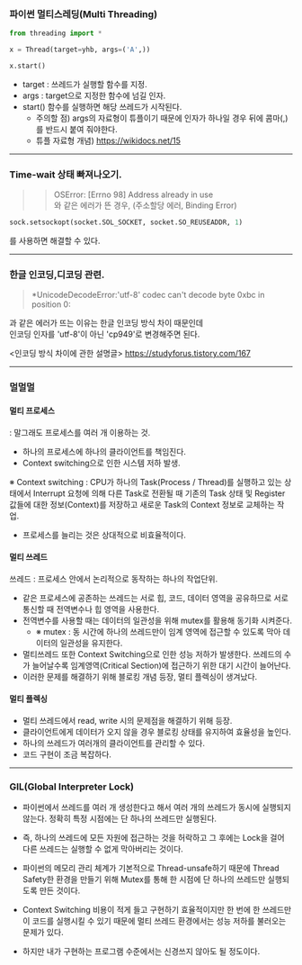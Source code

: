 
### 파이썬 멀티스레딩(Multi Threading)

```python
from threading import *

x = Thread(target=yhb, args=('A',))

x.start()

```

 - target : 쓰레드가 실행할 함수를 지정.
 - args : target으로 지정한 함수에 넘길 인자.
 - start() 함수를 실행하면 해당 쓰레드가 시작된다.
    - 주의할 점) args의 자료형이 튜플이기 때문에 인자가 하나일 경우 뒤에 콤마(,)를 반드시 붙여 줘야한다.
    - 튜플 자료형 개념) https://wikidocs.net/15
    
----------

### Time-wait 상태 빠져나오기.

>>  OSError: [Errno 98] Address already in use  
와 같은 에러가 뜬 경우, (주소할당 에러, Binding Error)

```python
sock.setsockopt(socket.SOL_SOCKET, socket.SO_REUSEADDR, 1)
```
를 사용하면 해결할 수 있다.

--------------

### 한글 인코딩,디코딩 관련.

> *UnicodeDecodeError:'utf-8' codec can't decode byte 0xbc in position 0:

과 같은 에러가 뜨는 이유는 한글 인코딩 방식 차이 때문인데  
인코딩 인자를 'utf-8'이 아닌 'cp949'로 변경해주면 된다.  

<인코딩 방식 차이에 관한 설명글>
https://studyforus.tistory.com/167

----------------

### 멀멀멀

#### 멀티 프로세스
 : 말그래도 프로세스를 여러 개 이용하는 것.
- 하나의 프로세스에 하나의 클라이언트를 책임진다.
- Context switching으로 인한 시스템 저하 발생.

※ Context switching : CPU가 하나의 Task(Process / Thread)를 실행하고 있는 상태에서 Interrupt 요청에 의해 다른 Task로 전환될 때 기존의 Task 상태 및 Register 값들에 대한 정보(Context)를 저장하고 새로운 Task의 Context 정보로 교체하는 작업. 

- 프로세스를 늘리는 것은 상대적으로 비효율적이다.

#### 멀티 쓰레드
 쓰레드 : 프로세스 안에서 논리적으로 동작하는 하나의 작업단위.
- 같은 프로세스에 공존하는 쓰레드는 서로 힙, 코드, 데이터 영역을 공유하므로 서로 통신할 때 전역변수나 힙 영역을 사용한다.
- 전역변수를 사용할 때는 데이터의 일관성을 위해 mutex를 활용해 동기화 시켜준다.  
    - ※ mutex : 동 시간에 하나의 쓰레드만이 임계 영역에 접근할 수 있도록 막아 데이터의 일관성을 유지한다.
- 멀티쓰레드 또한 Context Switching으로 인한 성능 저하가 발생한다. 쓰레드의 수가 늘어날수록 임계영역(Critical Section)에 접근하기 위한 대기 시간이 늘어난다.
- 이러한 문제를 해결하기 위해 블로킹 개념 등장, 멀티 플렉싱이 생겨났다.

#### 멀티 플렉싱

- 멀티 쓰레드에서 read, write 시의 문제점을 해결하기 위해 등장.
- 클라이언트에게 데이터가 오지 않을 경우 블로킹 상태를 유지하여 효율성을 높인다.
- 하나의 쓰레드가 여러개의 클라이언트를 관리할 수 있다.
- 코드 구현이 조금 복잡하다.

--------------

### GIL(Global Interpreter Lock)

 - 파이썬에서 쓰레드를 여러 개 생성한다고 해서 여러 개의 쓰레드가 동시에 실행되지 않는다. 정확히 특정 시점에는 단 하나의 쓰레드만 실행된다. 
 - 즉, 하나의 쓰레드에 모든 자원에 접근하는 것을 허락하고 그 후에는 Lock을 걸어 다른 쓰레드는 실행할 수 없게 막아버리는 것이다.
 - 파이썬의 메모리 관리 체계가 기본적으로 Thread-unsafe하기 때문에 Thread Safety한 환경을 만들기 위해 Mutex를 통해 한 시점에 단 하나의 쓰레드만 실행되도록 만든 것이다.
 
 - Context Switching 비용이 적게 들고 구현하기 효율적이지만 한 번에 한 쓰레드만이 코드를 실행시킬 수 있기 때문에 멀티 쓰레드 환경에서는 성능 저하를 불러오는 문제가 있다.
 - 하지만 내가 구현하는 프로그램 수준에서는 신경쓰지 않아도 될 정도이다.
